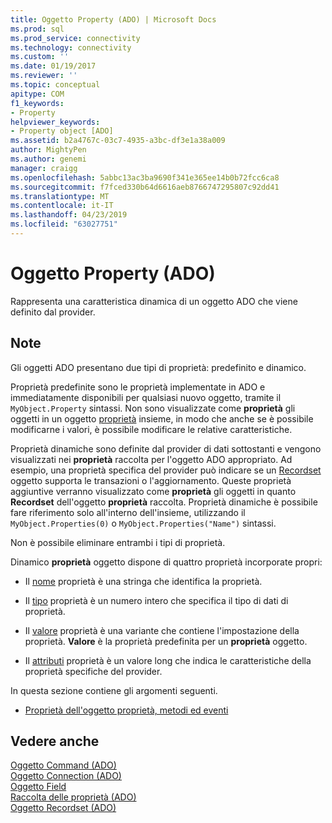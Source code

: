 ```yaml
---
title: Oggetto Property (ADO) | Microsoft Docs
ms.prod: sql
ms.prod_service: connectivity
ms.technology: connectivity
ms.custom: ''
ms.date: 01/19/2017
ms.reviewer: ''
ms.topic: conceptual
apitype: COM
f1_keywords:
- Property
helpviewer_keywords:
- Property object [ADO]
ms.assetid: b2a4767c-03c7-4935-a3bc-df3e1a38a009
author: MightyPen
ms.author: genemi
manager: craigg
ms.openlocfilehash: 5abbc13ac3ba9690f341e365ee14b0b72fcc6ca8
ms.sourcegitcommit: f7fced330b64d6616aeb8766747295807c92dd41
ms.translationtype: MT
ms.contentlocale: it-IT
ms.lasthandoff: 04/23/2019
ms.locfileid: "63027751"
---
```

# <a name="property-object-ado"></a>Oggetto Property (ADO)
Rappresenta una caratteristica dinamica di un oggetto ADO che viene definito dal provider.  
  
## <a name="remarks"></a>Note  
 Gli oggetti ADO presentano due tipi di proprietà: predefinito e dinamico.  
  
 Proprietà predefinite sono le proprietà implementate in ADO e immediatamente disponibili per qualsiasi nuovo oggetto, tramite il `MyObject.Property` sintassi. Non sono visualizzate come **proprietà** gli oggetti in un oggetto [proprietà](../../../ado/reference/ado-api/properties-collection-ado.md) insieme, in modo che anche se è possibile modificarne i valori, è possibile modificare le relative caratteristiche.  
  
 Proprietà dinamiche sono definite dal provider di dati sottostanti e vengono visualizzati nei **proprietà** raccolta per l'oggetto ADO appropriato. Ad esempio, una proprietà specifica del provider può indicare se un [Recordset](../../../ado/reference/ado-api/recordset-object-ado.md) oggetto supporta le transazioni o l'aggiornamento. Queste proprietà aggiuntive verranno visualizzato come **proprietà** gli oggetti in quanto **Recordset** dell'oggetto **proprietà** raccolta. Proprietà dinamiche è possibile fare riferimento solo all'interno dell'insieme, utilizzando il `MyObject.Properties(0)` o `MyObject.Properties("Name")` sintassi.  
  
 Non è possibile eliminare entrambi i tipi di proprietà.  
  
 Dinamico **proprietà** oggetto dispone di quattro proprietà incorporate propri:  
  
-   Il [nome](../../../ado/reference/ado-api/name-property-ado.md) proprietà è una stringa che identifica la proprietà.  
  
-   Il [tipo](../../../ado/reference/ado-api/type-property-ado.md) proprietà è un numero intero che specifica il tipo di dati di proprietà.  
  
-   Il [valore](../../../ado/reference/ado-api/value-property-ado.md) proprietà è una variante che contiene l'impostazione della proprietà. **Valore** è la proprietà predefinita per un **proprietà** oggetto.  
  
-   Il [attributi](../../../ado/reference/ado-api/attributes-property-ado.md) proprietà è un valore long che indica le caratteristiche della proprietà specifiche del provider.  
  
 In questa sezione contiene gli argomenti seguenti.  
  
-   [Proprietà dell'oggetto proprietà, metodi ed eventi](../../../ado/reference/ado-api/property-object-properties-methods-and-events.md)  
  
## <a name="see-also"></a>Vedere anche  
 [Oggetto Command (ADO)](../../../ado/reference/ado-api/command-object-ado.md)   
 [Oggetto Connection (ADO)](../../../ado/reference/ado-api/connection-object-ado.md)   
 [Oggetto Field](../../../ado/reference/ado-api/field-object.md)   
 [Raccolta delle proprietà (ADO)](../../../ado/reference/ado-api/properties-collection-ado.md)   
 [Oggetto Recordset (ADO)](../../../ado/reference/ado-api/recordset-object-ado.md)
